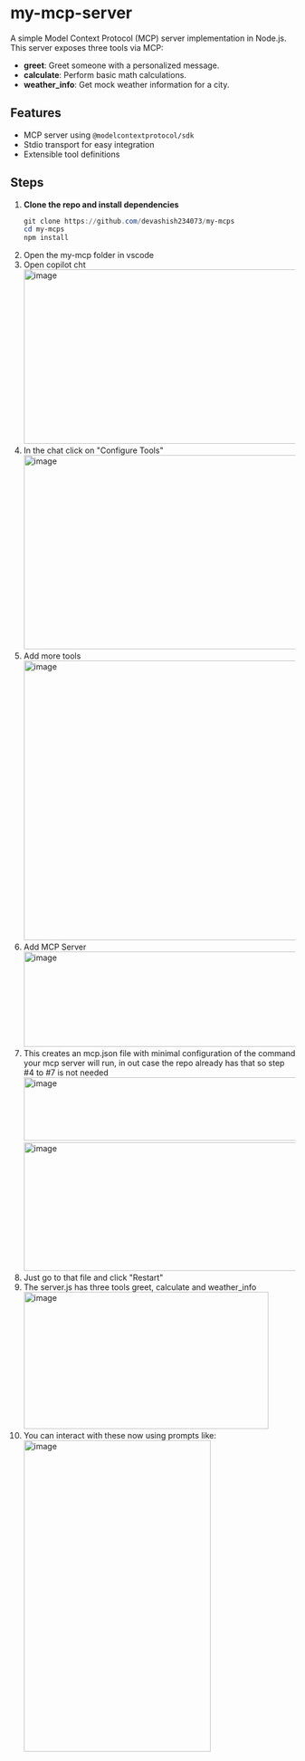 # my-mcp-server

A simple Model Context Protocol (MCP) server implementation in Node.js. This server exposes three tools via MCP:

- **greet**: Greet someone with a personalized message.
- **calculate**: Perform basic math calculations.
- **weather_info**: Get mock weather information for a city.

## Features
- MCP server using `@modelcontextprotocol/sdk`
- Stdio transport for easy integration
- Extensible tool definitions

## Steps

1. **Clone the repo and install dependencies**
   ```powershell
   git clone https://github.com/devashish234073/my-mcps
   cd my-mcps
   npm install
   ```
2. Open the my-mcp folder in vscode
3. Open copilot cht
   <br><img width="508" height="308" alt="image" src="https://github.com/user-attachments/assets/5cdec5fd-5931-48b4-8e28-e94ba1342e9c" />
4. In the chat click on "Configure Tools"
   <br><img width="653" height="343" alt="image" src="https://github.com/user-attachments/assets/b819df14-72c7-407b-911f-43169b7d57b3" />
5. Add more tools
   <br><img width="971" height="494" alt="image" src="https://github.com/user-attachments/assets/1a1487d6-3bb7-483a-956f-ea10b82dc7cd" />
6. Add MCP Server
   <br><img width="669" height="168" alt="image" src="https://github.com/user-attachments/assets/f80488df-9a40-4cfb-a25d-c2ea8791d53d" />
7. This creates an mcp.json file with minimal configuration of the command your mcp server will run, in out case the repo already has that so step #4 to #7 is not needed
   <br><img width="572" height="112" alt="image" src="https://github.com/user-attachments/assets/f80488df-9a40-4cfb-a25d-c2ea8791d53d" />
   <br><img width="572" height="227" alt="image" src="https://github.com/user-attachments/assets/0f2e8946-5101-48dc-9f7e-160b89597383" />
8. Just go to that file and click "Restart"
9. The server.js has three tools greet, calculate and weather_info
   <br><img width="432" height="242" alt="image" src="https://github.com/user-attachments/assets/db22b737-cde4-4950-8885-e24b965c2c2a" />
10. You can interact with these now using prompts like:
   <br><img width="330" height="550" alt="image" src="https://github.com/user-attachments/assets/f9e24139-89e7-4630-8bd5-d61b80f67fb2" />






